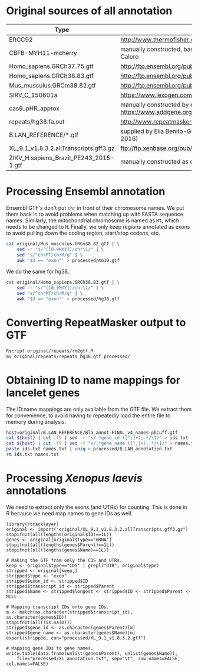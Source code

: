# Original sources of all annotation

__Type__ | __Source__
--- | ---
ERCC92  |   http://www.thermofisher.com/order/catalog/product/4456739
CBFB-MYH11-mcherry  |   manually constructed, based on information from Fernando Calero
Homo_sapiens.GRCh37.75.gtf  |	http://ftp.ensembl.org/pub/release-75/gtf/homo_sapiens/
Homo_sapiens.GRCh38.83.gtf  |	http://ftp.ensembl.org/pub/release-83/gtf/homo_sapiens/
Mus_musculus.GRCm38.82.gtf  |	http://ftp.ensembl.org/pub/release-82/gtf/mus_musculus/
SIRV_C_150601a  |	https://www.lexogen.com/sirvs/
cas9_pHR_approx |   manually constructed by examining Cas9-coding domain in https://www.addgene.org/46911/
repeats/hg38.fa.out |	http://www.repeatmasker.org/species/hg.html
B.LAN_REFERENCE/*.gtf	|	supplied by Elia Benito-Gutierrez, via the EBI servers (Dec 16, 2016)
XL_9.1_v1.8.3.2.allTranscripts.gff3.gz  |   ftp://ftp.xenbase.org/pub/Genomics/JGI/Xenla9.1/1.8.3.2/
ZIKV_H.sapiens_Brazil_PE243_2015-1.gtf  |   manually constructed as containing the entire Zika genome

# Processing Ensembl annotation

Ensembl GTF's don't put `chr` in front of their chromosome names.
We put them back in to avoid problems when matching up with FASTA sequence names.
Similarly, the mitochondrial chromosome is named as `MT`, which needs to be changed to `M`.
Finally, we only keep regions annotated as exons to avoid pulling down the coding region, start/stop codons, etc.

```sh
cat original/Mus_musculus.GRCm38.82.gtf | \
    sed -r "s/^([0-9MXY])/chr\1/" | \
    sed "s/^chrMT/chrM/g" | \
    awk '$3 == "exon"' > processed/mm10.gtf
```

We do the same for hg38.

```sh
cat original/Homo_sapiens.GRCh38.83.gtf | \
    sed -r "s/^([0-9MXY])/chr\1/" | \
    sed "s/^chrMT/chrM/g" | \
    awk '$3 == "exon"' > processed/hg38.gtf
```

# Converting RepeatMasker output to GTF

```sh
Rscript original/repeats/rm2gtf.R
mv original/repeats/repeats_hg38.gtf processed/
```

# Obtaining ID to name mappings for lancelet genes

The ID:name mappings are only available from the GTF file.
We extract them for convenience, to avoid having to repeatedly load the entire file to memory during analysis.

```sh
host=original/B.LAN_REFERENCE/Bla_annot-FINAL_v4_names-phCuff.gtf 
cat ${host} | cut -f9 | sed -r "s/.*gene_id ([^;]+);.*/\1/" > ids.txt
cat ${host} | cut -f9 | sed -r "s/.*gene_name ([^;]+);.*/\1/" > names.txt
paste ids.txt names.txt | uniq > processed/B.LAN_annotation.txt
rm ids.txt names.txt
```

# Processing _Xenopus laevis_ annotations

We need to extract only the exons (and UTRs) for counting.
This is done in R because we need map names to gene IDs as well.

```{r}
library(rtracklayer)
original <- import("original/XL_9.1_v1.8.3.2.allTranscripts.gff3.gz")
stopifnot(all(lengths(original$ID)==1L))
genes <- original[original$type=="mRNA"]
stopifnot(all(lengths(genes$Parent)==1L))
stopifnot(all(lengths(genes$Name)==1L))

# Making the GTF from only the CDS and UTRs.
keep <- original$type=="CDS" | grepl("UTR", original$type)
stripped <- original[keep,]
stripped$type <- "exon"
stripped$exon_id <- stripped$ID
stripped$transcript_id <- stripped$Parent
stripped$Name <- stripped$longest <- stripped$ID <- stripped$Parent <- NULL

# Mapping transcript IDs onto gene IDs.
m <- match(as.character(stripped$transcript_id), as.character(genes$ID))
stopifnot(all(!is.na(m)))
stripped$gene_id <- as.character(genes$Parent)[m]
stripped$gene_name <- as.character(genes$Name)[m]
export(stripped, con="processed/XL_9.1_v1.8.3.2.gtf")

# Mapping gene IDs to gene names.
write.table(data.frame(unlist(genes$Parent), unlist(genes$Name)),
    file="processed/XL_annotation.txt", sep="\t", row.names=FALSE, col.names=FALSE)
```

